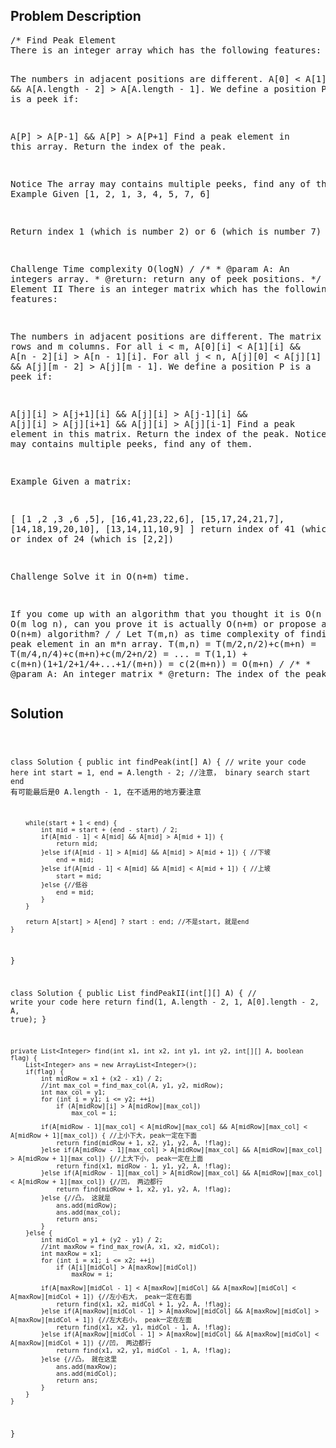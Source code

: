 <!--
<style>
  body { font-family: Arial, sans-serif; }
  .container { max-width: 400px; margin: 50px; padding: 10px; }
  .comment-block { background-color: #f9f9f9; padding: 10px; border-left: 5px solid #ccc; max-width: 400px; margin: 50px; overflow-wrap: break-word; white-space: pre-wrap; }
  .code-block { background-color: #f4f4f4; padding: 10px; border: 1px solid #ddd; }
</style>
-->

<div class='container'>
<h2>Problem Description</h2>
<div class='comment-block'>
<pre>
/* Find Peak Element
There is an integer array which has the following features:

The numbers in adjacent positions are different.
A[0] < A[1] && A[A.length - 2] > A[A.length - 1].
We define a position P is a peek if:

A[P] > A[P-1] && A[P] > A[P+1]
Find a peak element in this array. Return the index of the peak.

Notice
The array may contains multiple peeks, find any of them.
Example
Given [1, 2, 1, 3, 4, 5, 7, 6]

Return index 1 (which is number 2) or 6 (which is number 7)

Challenge 
Time complexity O(logN)
*/
    /**
     * @param A: An integers array.
     * @return: return any of peek positions.
     */
/*Find Peak Element II
There is an integer matrix which has the following features:

The numbers in adjacent positions are different.
The matrix has n rows and m columns.
For all i < m, A[0][i] < A[1][i] && A[n - 2][i] > A[n - 1][i].
For all j < n, A[j][0] < A[j][1] && A[j][m - 2] > A[j][m - 1].
We define a position P is a peek if:

A[j][i] > A[j+1][i] && A[j][i] > A[j-1][i] && A[j][i] > A[j][i+1] && A[j][i] > A[j][i-1]
Find a peak element in this matrix. Return the index of the peak.
Notice
The matrix may contains multiple peeks, find any of them.

Example
Given a matrix:

[
  [1 ,2 ,3 ,6 ,5],
  [16,41,23,22,6],
  [15,17,24,21,7],
  [14,18,19,20,10],
  [13,14,11,10,9]
]
return index of 41 (which is [1,1]) or index of 24 (which is [2,2])

Challenge 
Solve it in O(n+m) time.

If you come up with an algorithm that you thought it is O(n log m) or O(m log n), 
can you prove it is actually O(n+m) or propose a similar but O(n+m) algorithm?
*/
/*
Let T(m,n) as time complexity of finding peak element in an m*n array.
T(m,n) = T(m/2,n/2)+c(m+n)
              = T(m/4,n/4)+c(m+n)+c(m/2+n/2)
              = ...
              = T(1,1) + c(m+n)(1+1/2+1/4+...+1/(m+n))
              = c(2(m+n)) 
              = O(m+n)
*/
    /**
     * @param A: An integer matrix
     * @return: The index of the peak
     */
</pre>
</div>

<h2>Solution</h2>
<div class='code-block'>
<pre><code class='language-java'>

class Solution {
    public int findPeak(int[] A) {
        // write your code here
        int start = 1, end = A.length - 2; //注意， binary search start end 有可能最后是0 A.length - 1, 在不适用的地方要注意
        
        while(start + 1 < end) {
            int mid = start + (end - start) / 2;
            if(A[mid - 1] < A[mid] && A[mid] > A[mid + 1]) {
                return mid;
            }else if(A[mid - 1] > A[mid] && A[mid] > A[mid + 1]) { //下坡
                end = mid;
            }else if(A[mid - 1] < A[mid] && A[mid] < A[mid + 1]) { //上坡
                start = mid;
            }else {//低谷
                end = mid;
            }
        }
    
        return A[start] > A[end] ? start : end; //不是start, 就是end
    }
}




class Solution {
    public List<Integer> findPeakII(int[][] A) {
        // write your code here
        return find(1, A.length - 2, 1, A[0].length - 2, A, true);
    }
    
    private List<Integer> find(int x1, int x2, int y1, int y2, int[][] A, boolean flag) {
        List<Integer> ans = new ArrayList<Integer>();
        if(flag) {
            int midRow = x1 + (x2 - x1) / 2;
            //int max_col = find_max_col(A, y1, y2, midRow);
            int max_col = y1;
            for (int i = y1; i <= y2; ++i)
                if (A[midRow][i] > A[midRow][max_col])
                    max_col = i;
                    
            if(A[midRow - 1][max_col] < A[midRow][max_col] && A[midRow][max_col] < A[midRow + 1][max_col]) { //上小下大, peak一定在下面
                return find(midRow + 1, x2, y1, y2, A, !flag);
            }else if(A[midRow - 1][max_col] > A[midRow][max_col] && A[midRow][max_col] > A[midRow + 1][max_col]) {//上大下小， peak一定在上面
                return find(x1, midRow - 1, y1, y2, A, !flag);
            }else if(A[midRow - 1][max_col] > A[midRow][max_col] && A[midRow][max_col] < A[midRow + 1][max_col]) {//凹， 两边都行
                return find(midRow + 1, x2, y1, y2, A, !flag);
            }else {//凸， 这就是
                ans.add(midRow);
                ans.add(max_col);
                return ans;
            }
        }else {
            int midCol = y1 + (y2 - y1) / 2;
            //int maxRow = find_max_row(A, x1, x2, midCol);
            int maxRow = x1;
            for (int i = x1; i <= x2; ++i)
                if (A[i][midCol] > A[maxRow][midCol])
                    maxRow = i;
                    
            if(A[maxRow][midCol - 1] < A[maxRow][midCol] && A[maxRow][midCol] < A[maxRow][midCol + 1]) {//左小右大， peak一定在右面
                return find(x1, x2, midCol + 1, y2, A, !flag);
            }else if(A[maxRow][midCol - 1] > A[maxRow][midCol] && A[maxRow][midCol] > A[maxRow][midCol + 1]) {//左大右小， peak一定在左面
                return find(x1, x2, y1, midCol - 1, A, !flag);
            }else if(A[maxRow][midCol - 1] > A[maxRow][midCol] && A[maxRow][midCol] < A[maxRow][midCol + 1]) {//凹， 两边都行
                return find(x1, x2, y1, midCol - 1, A, !flag);
            }else {//凸， 就在这里
                ans.add(maxRow);
                ans.add(midCol);
                return ans;
            }
        }
    }
}
</code></pre>
</div>
</div>
